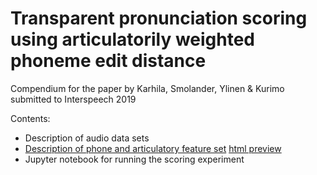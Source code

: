 # Transparent pronunciation scoring using articulatorily weighted phoneme edit distance

Compendium for the paper by Karhila, Smolander, Ylinen &amp; Kurimo submitted to Interspeech 2019

Contents:
- Description of audio data sets
- [Description of phone and articulatory feature set](https://github.com/aalto-speech/interspeech2019_karhila_et_al/blob/master/phoneset.html) [html preview](https://htmlpreview.github.io/?https://github.com/aalto-speech/interspeech2019_karhila_et_al/blob/master/phoneset.html)
- Jupyter notebook for running the scoring experiment
